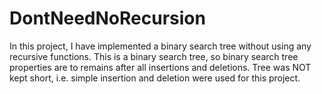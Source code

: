 # DontNeedNoRecursion

In this project, I have implemented a binary search tree without using any recursive functions.
This is a binary search tree, so binary search tree properties are to remains after all insertions and deletions.
Tree was NOT kept short, i.e. simple insertion and deletion were used for this project.
